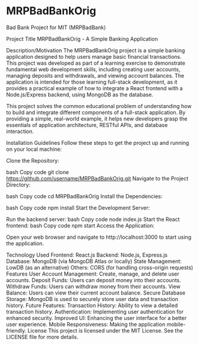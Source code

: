 # MRPBadBankOrig
Bad Bank Project for MIT (MRPBadBank)

Project Title
MRPBadBankOrig - A Simple Banking Application

Description/Motivation
The MRPBadBankOrig project is a simple banking application designed to help users manage basic financial transactions. This project was developed as part of a learning exercise to demonstrate fundamental web development skills, including creating user accounts, managing deposits and withdrawals, and viewing account balances. The application is intended for those learning full-stack development, as it provides a practical example of how to integrate a React frontend with a Node.js/Express backend, using MongoDB as the database.

This project solves the common educational problem of understanding how to build and integrate different components of a full-stack application. By providing a simple, real-world example, it helps new developers grasp the essentials of application architecture, RESTful APIs, and database interaction.

Installation Guidelines
Follow these steps to get the project up and running on your local machine:

Clone the Repository:

bash
Copy code
git clone https://github.com/username/MRPBadBankOrig.git
Navigate to the Project Directory:

bash
Copy code
cd MRPBadBankOrig
Install the Dependencies:

bash
Copy code
npm install
Start the Development Server:

Run the backend server:
bash
Copy code
node index.js
Start the React frontend:
bash
Copy code
npm start
Access the Application:

Open your web browser and navigate to http://localhost:3000 to start using the application.

Technology Used
Frontend: React.js
Backend: Node.js, Express.js
Database: MongoDB (via MongoDB Atlas or locally)
State Management: LowDB (as an alternative)
Others: CORS (for handling cross-origin requests)
Features
User Account Management: Create, manage, and delete user accounts.
Deposit Funds: Users can deposit money into their accounts.
Withdraw Funds: Users can withdraw money from their accounts.
View Balance: Users can view their current account balance.
Secure Database Storage: MongoDB is used to securely store user data and transaction history.
Future Features:
Transaction History: Ability to view a detailed transaction history.
Authentication: Implementing user authentication for enhanced security.
Improved UI: Enhancing the user interface for a better user experience.
Mobile Responsiveness: Making the application mobile-friendly.
License
This project is licensed under the MIT License. See the LICENSE file for more details.

